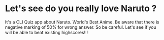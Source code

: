 # Let's see do you really love Naruto ?

It's a CLI Quiz app about Naruto. World's Best Anime. Be aware that there is negative marking of 50% for wrong answer. So be careful. Let's see if you will be able to beat existing highscores!!!


